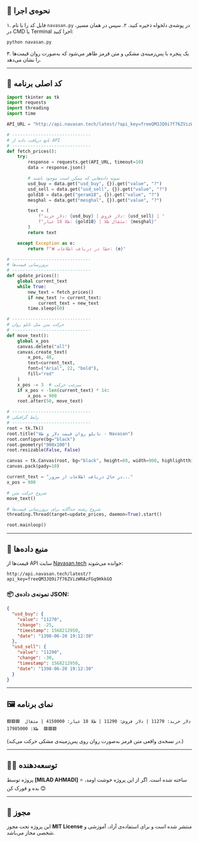 

## 🚀 نحوه‌ی اجرا

۱. فایل کد را با نام `navasan.py` در پوشه‌ی دلخواه ذخیره کنید.
۲. سپس در همان مسیر، در CMD یا Terminal اجرا کنید:

```bash
python navasan.py
```

۳. یک پنجره با پس‌زمینه‌ی مشکی و متن قرمز ظاهر می‌شود که به‌صورت روان قیمت‌ها را نشان می‌دهد.

---

## 🧩 کد اصلی برنامه

```python
import tkinter as tk
import requests
import threading
import time

API_URL = "http://api.navasan.tech/latest/?api_key=freeQM3JQ9i7f76ZVizWRAzFGq9HkkGO"

# ------------------------------
# تابع دریافت داده از API
# ------------------------------
def fetch_prices():
    try:
        response = requests.get(API_URL, timeout=10)
        data = response.json()

        # نمونه داده‌هایی که ممکن است موجود باشند
        usd_buy = data.get("usd_buy", {}).get("value", "?")
        usd_sell = data.get("usd_sell", {}).get("value", "?")
        gold18 = data.get("geram18", {}).get("value", "?")
        mesghal = data.get("mesghal", {}).get("value", "?")

        text = (
            f"دلار خرید: {usd_buy} | دلار فروش: {usd_sell} | "
            f"طلا 18 عیار: {gold18} | مثقال طلا: {mesghal}"
        )
        return text

    except Exception as e:
        return f"❌ خطا در دریافت اطلاعات: {e}"

# ------------------------------
# بروزرسانی قیمت‌ها
# ------------------------------
def update_prices():
    global current_text
    while True:
        new_text = fetch_prices()
        if new_text != current_text:
            current_text = new_text
        time.sleep(60)

# ------------------------------
# حرکت متن مثل تابلو روان
# ------------------------------
def move_text():
    global x_pos
    canvas.delete("all")
    canvas.create_text(
        x_pos, 40,
        text=current_text,
        font=("Arial", 22, "bold"),
        fill="red"
    )
    x_pos -= 3  # سرعت حرکت
    if x_pos < -len(current_text) * 14:
        x_pos = 900
    root.after(50, move_text)

# ------------------------------
# رابط گرافیکی
# ------------------------------
root = tk.Tk()
root.title("تابلو روان قیمت دلار و طلا - Navasan")
root.configure(bg="black")
root.geometry("900x100")
root.resizable(False, False)

canvas = tk.Canvas(root, bg="black", height=80, width=900, highlightthickness=0)
canvas.pack(pady=10)

current_text = "در حال دریافت اطلاعات از سرور..."
x_pos = 900

# شروع حرکت متن
move_text()

# شروع رشته جداگانه برای بروزرسانی قیمت‌ها
threading.Thread(target=update_prices, daemon=True).start()

root.mainloop()
```

---

## 🔗 منبع داده‌ها

قیمت‌ها از API سایت [Navasan.tech](https://api.navasan.tech) خوانده می‌شوند:

```
http://api.navasan.tech/latest/?api_key=freeQM3JQ9i7f76ZVizWRAzFGq9HkkGO
```

### 📦 نمونه‌ی داده‌ی JSON:

```json
{
  "usd_buy": {
    "value": "11270",
    "change": -25,
    "timestamp": 1568212950,
    "date": "1398-06-20 19:12:30"
  },
  "usd_sell": {
    "value": "11290",
    "change": -30,
    "timestamp": 1568212950,
    "date": "1398-06-20 19:12:30"
  }
}
```

---

## 🖼️ نمای برنامه

```
🟥🟥🟥  دلار خرید: 11270 | دلار فروش: 11290 | طلا 18 عیار: 4150000 | مثقال طلا: 17985000  🟥🟥🟥
```

(در نسخه‌ی واقعی متن قرمز به‌صورت روان روی پس‌زمینه‌ی مشکی حرکت می‌کند.)

---

## 👨‍💻 توسعه‌دهنده

پروژه توسط **[MILAD AHMADI]** ساخته شده است.
اگر از این پروژه خوشت اومد، ⭐️ بده و فورک کن 😊

---

## 📜 مجوز

این پروژه تحت مجوز **MIT License** منتشر شده است و برای استفاده‌ی آزاد، آموزشی و شخصی مجاز می‌باشد.

```

